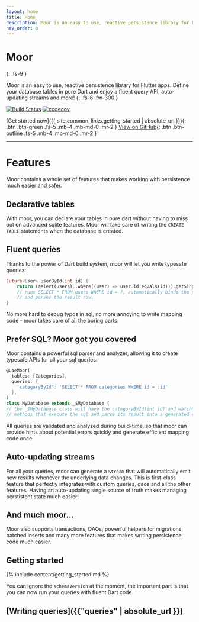 ```yaml
---
layout: home
title: Home
description: Moor is an easy to use, reactive persistence library for Flutter apps.
nav_order: 0
---
```


# Moor
{: .fs-9 }

Moor is an easy to use, reactive persistence library for Flutter apps. Define your
database tables in pure Dart and enjoy a fluent query API, auto-updating streams
and more!
{: .fs-6 .fw-300 }

[![Build Status](https://travis-ci.com/simolus3/moor.svg?token=u4VnFEE5xnWVvkE6QsqL&branch=master)](https://travis-ci.com/simolus3/moor)
[![codecov](https://codecov.io/gh/simolus3/moor/branch/master/graph/badge.svg)](https://codecov.io/gh/simolus3/moor)

[Get started now]({{ site.common_links.getting_started | absolute_url }}){: .btn .btn-green .fs-5 .mb-4 .mb-md-0 .mr-2 }
[View on GitHub]({{site.github_link}}){: .btn .btn-outline .fs-5 .mb-4 .mb-md-0 .mr-2 }

---

# Features
Moor contains a whole set of features that makes working with persistence much easier and safer.

## Declarative tables
With moor, you can declare your tables in pure dart without having to miss out on advanced sqlite
features. Moor will take care of writing the `CREATE TABLE` statements when the database is created.

## Fluent queries
Thanks to the power of Dart build system, moor will let you write typesafe queries:
```dart
Future<User> userById(int id) {
    return (select(users)..where((user) => user.id.equals(id))).getSingle();
    // runs SELECT * FROM users WHERE id = ?, automatically binds the parameter
    // and parses the result row.
}
```
No more hard to debug typos in sql, no more annoying to write mapping code - moor takes
care of all the boring parts.

## Prefer SQL? Moor got you covered
Moor contains a powerful sql parser and analyzer, allowing it to create typesafe APIs for
all your sql queries:
```dart
@UseMoor(
  tables: [Categories],
  queries: {
    'categoryById': 'SELECT * FROM categories WHERE id = :id'
  },
)
class MyDatabase extends _$MyDatabase {
// the _$MyDatabase class will have the categoryById(int id) and watchCategoryById(int id)
// methods that execute the sql and parse its result into a generated class.
```
All queries are validated and analyzed during build-time, so that moor can provide hints
about potential errors quickly and generate efficient mapping code once.

## Auto-updating streams
For all your queries, moor can generate a `Stream` that will automatically emit new results
whenever the underlying data changes. This is first-class feature that perfectly integrates
with custom queries, daos and all the other features. Having an auto-updating single source
of truth makes managing perstistent state much easier!

## And much moor...
Moor also supports transactions, DAOs, powerful helpers for migrations, batched inserts and
many more features that makes writing persistence code much easier.

## Getting started
{% include content/getting_started.md %}

You can ignore the `schemaVersion` at the moment, the important part is that you can
now run your queries with fluent Dart code

## [Writing queries]({{"queries" | absolute_url }})
